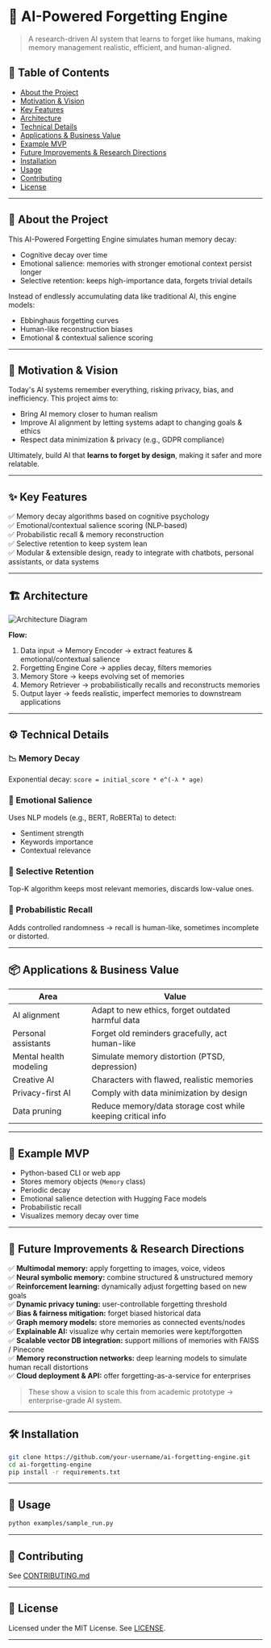 # 🧠 AI-Powered Forgetting Engine
> A research-driven AI system that learns to forget like humans, making memory management realistic, efficient, and human-aligned.

## 📌 Table of Contents
- [About the Project](#about-the-project)
- [Motivation & Vision](#motivation--vision)
- [Key Features](#key-features)
- [Architecture](#architecture)
- [Technical Details](#technical-details)
- [Applications & Business Value](#applications--business-value)
- [Example MVP](#example-mvp)
- [Future Improvements & Research Directions](#future-improvements--research-directions)
- [Installation](#installation)
- [Usage](#usage)
- [Contributing](#contributing)
- [License](#license)

---

## 🧠 About the Project
This AI-Powered Forgetting Engine simulates human memory decay:
- Cognitive decay over time
- Emotional salience: memories with stronger emotional context persist longer
- Selective retention: keeps high-importance data, forgets trivial details

Instead of endlessly accumulating data like traditional AI, this engine models:
- Ebbinghaus forgetting curves
- Human-like reconstruction biases
- Emotional & contextual salience scoring

---

## 🌟 Motivation & Vision
Today's AI systems remember everything, risking privacy, bias, and inefficiency.
This project aims to:
- Bring AI memory closer to human realism
- Improve AI alignment by letting systems adapt to changing goals & ethics
- Respect data minimization & privacy (e.g., GDPR compliance)

Ultimately, build AI that **learns to forget by design**, making it safer and more relatable.

---

## ✨ Key Features
✅ Memory decay algorithms based on cognitive psychology  
✅ Emotional/contextual salience scoring (NLP-based)  
✅ Probabilistic recall & memory reconstruction  
✅ Selective retention to keep system lean  
✅ Modular & extensible design, ready to integrate with chatbots, personal assistants, or data systems

---

## 🏗 Architecture
![Architecture Diagram](assets/architecture_diagram.png)

**Flow:**
1. Data input → Memory Encoder → extract features & emotional/contextual salience
2. Forgetting Engine Core → applies decay, filters memories
3. Memory Store → keeps evolving set of memories
4. Memory Retriever → probabilistically recalls and reconstructs memories
5. Output layer → feeds realistic, imperfect memories to downstream applications

---

## ⚙️ Technical Details

### 📉 Memory Decay
Exponential decay: `score = initial_score * e^(-λ * age)`

### 🧪 Emotional Salience
Uses NLP models (e.g., BERT, RoBERTa) to detect:
- Sentiment strength
- Keywords importance
- Contextual relevance

### 🧠 Selective Retention
Top-K algorithm keeps most relevant memories, discards low-value ones.

### 🧩 Probabilistic Recall
Adds controlled randomness → recall is human-like, sometimes incomplete or distorted.

---

## 📦 Applications & Business Value
| Area | Value |
|-----|------|
| AI alignment | Adapt to new ethics, forget outdated harmful data |
| Personal assistants | Forget old reminders gracefully, act human-like |
| Mental health modeling | Simulate memory distortion (PTSD, depression) |
| Creative AI | Characters with flawed, realistic memories |
| Privacy-first AI | Comply with data minimization by design |
| Data pruning | Reduce memory/data storage cost while keeping critical info |

---

## 🧪 Example MVP
- Python-based CLI or web app
- Stores memory objects (`Memory` class)
- Periodic decay
- Emotional salience detection with Hugging Face models
- Probabilistic recall
- Visualizes memory decay over time

---

## 🚀 Future Improvements & Research Directions
✅ **Multimodal memory:** apply forgetting to images, voice, videos  
✅ **Neural symbolic memory:** combine structured & unstructured memory  
✅ **Reinforcement learning:** dynamically adjust forgetting based on new goals  
✅ **Dynamic privacy tuning:** user-controllable forgetting threshold  
✅ **Bias & fairness mitigation:** forget biased historical data  
✅ **Graph memory models:** store memories as connected events/nodes  
✅ **Explainable AI:** visualize why certain memories were kept/forgotten  
✅ **Scalable vector DB integration:** support millions of memories with FAISS / Pinecone  
✅ **Memory reconstruction networks:** deep learning models to simulate human recall distortions  
✅ **Cloud deployment & API:** offer forgetting-as-a-service for enterprises

> These show a vision to scale this from academic prototype → enterprise-grade AI system.

---

## 🛠 Installation
```bash
git clone https://github.com/your-username/ai-forgetting-engine.git
cd ai-forgetting-engine
pip install -r requirements.txt
```

---

## 🚀 Usage
```bash
python examples/sample_run.py
```

---

## 🤝 Contributing
See [CONTRIBUTING.md](CONTRIBUTING.md)

---

## 🪪 License
Licensed under the MIT License. See [LICENSE](LICENSE).

---
